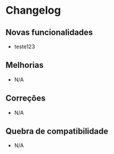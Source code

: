 # Changelog

## Novas funcionalidades

 - teste123

## Melhorias

 - N/A

## Correções

 - N/A

## Quebra de compatibilidade

 - N/A

